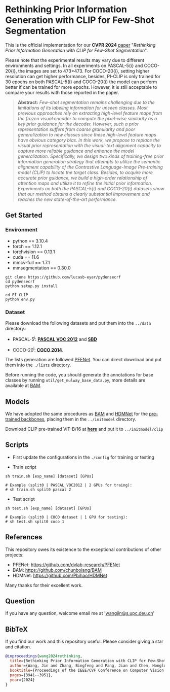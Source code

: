 # Rethinking Prior Information Generation with CLIP for Few-Shot Segmentation

This is the official implementation for our **CVPR 2024** [paper](https://arxiv.org/abs/2405.08458) "*Rethinking Prior Information Generation with CLIP for Few-Shot Segmentation*".

Please note that the experimental results may vary due to different environments and settings. In all experiments on
PASCAL-5{i} and COCO-20{i}, the images are set to 473×473. For COCO-20{i}, setting higher resolution can get higher performance, besides, PI-CLIP is only trained for 30 epochs
on both PASCAL-5{i} and COCO-20{i} the model can perform better if can be trained for more epochs. However, it is still acceptable to compare your results with those reported in the paper.



> **Abstract:** *Few-shot segmentation remains challenging due to the limitations of its labeling information for unseen classes. Most previous approaches rely on extracting high-level feature maps from the frozen visual encoder to compute the pixel-wise similarity as a key prior guidance for the decoder. However, such a prior representation suffers from coarse granularity and poor generalization to new classes since these high-level feature maps have obvious category bias. In this work, we propose to replace the visual prior representation with the visual-text alignment capacity to capture more reliable guidance and enhance the model generalization. Specifically, we design two kinds of training-free prior information generation strategy that attempts to utilize the semantic alignment capability of the Contrastive Language-Image Pre-training model (CLIP) to locate the target class. Besides, to acquire more accurate prior guidance, we build a high-order relationship of attention maps and utilize it to refine the initial prior information. Experiments on both the PASCAL-5{i} and COCO-20{i} datasets show that our method obtains a clearly substantial improvement and reaches the new state-of-the-art performance.*


## Get Started

### Environment

- python == 3.10.4
- torch == 1.12.1
- torchvision == 0.13.1
- cuda == 11.6
- mmcv-full == 1.7.1
- mmsegmentation == 0.30.0

```
git clone https://github.com/lucasb-eyer/pydensecrf
cd pydensecrf
python setup.py install

cd PI_CLIP
python env.py
```



### Dataset
Please download the following datasets and put them into the `../data` directory.:

+ PASCAL-5<sup>i</sup>: [**PASCAL VOC 2012**](http://host.robots.ox.ac.uk/pascal/VOC/voc2012/) and [**SBD**](http://home.bharathh.info/pubs/codes/SBD/download.html)

+ COCO-20<sup>i</sup>: [**COCO 2014**](https://cocodataset.org/#download).

The lists generation are followed [PFENet](https://github.com/dvlab-research/PFENet). You can direct download and put them into the `./lists` directory.

 Before running the code, you should generate the annotations for base classes by running `util/get_mulway_base_data.py`, more details are available at [BAM](https://github.com/chunbolang/BAM).
## Models

We have adopted the same procedures as [BAM](https://github.com/chunbolang/BAM) and [HDMNet](https://github.com/Pbihao/HDMNet) for the [pre-trained backbones](https://mycuhk-my.sharepoint.com/:f:/g/personal/1155186045_link_cuhk_edu_hk/Eo5I56lRAOlIrKqcpFvA7NYBCiAzbB-mgdJwXNd4H6IPRQ?e=oufe8a), placing them in the `../initmodel` directory. 

Download CLIP pre-trained ViT-B/16 at [**here**](https://openaipublic.azureedge.net/clip/models/5806e77cd80f8b59890b7e101eabd078d9fb84e6937f9e85e4ecb61988df416f/ViT-B-16.pt) and put it to `../initmodel/clip`


## Scripts
- First update the configurations in the `./config` for training or testing

- Train script
```
sh train.sh [exp_name] [dataset] [GPUs]

# Example (split0 | PASCAL VOC2012 | 2 GPUs for traing):
# sh train.sh split0 pascal 2
```
- Test script
```
sh test.sh [exp_name] [dataset] [GPUs]

# Example (split0 | COCO dataset | 1 GPU for testing):
# sh test.sh split0 coco 1
```

## References

This repository owes its existence to the exceptional contributions of other projects:

* PFENet: https://github.com/dvlab-research/PFENet
* BAM: https://github.com/chunbolang/BAM
* HDMNet: https://github.com/Pbihao/HDMNet

Many thanks for their excellent work.

## Question
If you have any question, welcome email me at 'wangjin@s.upc.deu.cn'


## BibTeX

If you find our work and this repository useful. Please consider giving a star and citation.

```bibtex
@inproceedings{wang2024rethinking,
  title={Rethinking Prior Information Generation with CLIP for Few-Shot Segmentation},
  author={Wang, Jin and Zhang, Bingfeng and Pang, Jian and Chen, Honglong and Liu, Weifeng},
  booktitle={Proceedings of the IEEE/CVF Conference on Computer Vision and Pattern Recognition},
  pages={3941--3951},
  year={2024}
}
```



